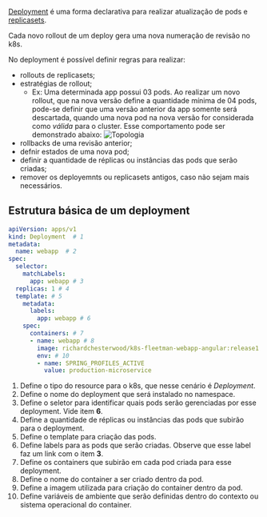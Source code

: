 [Deployment](https://kubernetes.io/docs/concepts/workloads/controllers/deployment/) é uma forma declarativa para realizar atualização de pods e [replicasets](https://kubernetes.io/docs/concepts/workloads/controllers/replicaset/).

Cada novo rollout de um deploy gera uma nova numeração de revisão no k8s.

No deployment é possível definir regras para realizar:
- rollouts de replicasets;
- estratégias de rollout;
    - Ex: Uma determinada app possui 03 pods.
      Ao realizar um novo rollout, que na nova versão define a quantidade mínima de 04 pods, pode-se definir que uma versão anterior da app somente será descartada, quando uma nova pod na nova versão for considerada como *válida* para o cluster. Esse comportamento pode ser demonstrado abaixo: 
      ![Topologia](/wandersondias/scenarios/kubernetes-part1/assets/deployment-rollout-strategy.png)
- rollbacks de uma revisão anterior;
- defnir estados de uma nova pod;
- definir a quantidade de réplicas ou instâncias das pods que serão criadas;
- remover os deployemnts ou replicasets antigos, caso não sejam mais necessários.

## Estrutura básica de um deployment

```yaml
apiVersion: apps/v1
kind: Deployment  # 1
metadata:
  name: webapp  # 2
spec:
  selector:
    matchLabels:
      app: webapp # 3
  replicas: 1 # 4
  template: # 5
    metadata:
      labels:
        app: webapp # 6
    spec:
      containers: # 7
      - name: webapp # 8
        image: richardchesterwood/k8s-fleetman-webapp-angular:release1 # 9
        env: # 10
        - name: SPRING_PROFILES_ACTIVE
          value: production-microservice
```

1. Define o tipo do resource para o k8s, que nesse cenário é *Deployment*.
2. Define o nome do deployment que será instalado no namespace.
3. Define o seletor para identificar quais pods serão gerenciadas por esse deployment. Vide item **6**.
4. Define a quantidade de réplicas ou instâncias das pods que subirão para o deployment.
5. Define o template para criação das pods.
6. Define labels para as pods que serão criadas. Observe que esse label faz um link com o item **3**.
7. Define os containers que subirão em cada pod criada para esse deployment.
8. Define o nome do container a ser criado dentro da pod.
9. Define a imagem utilizada para criação do container dentro da pod.
10. Define variáveis de ambiente que serão definidas dentro do contexto ou sistema operacional do container.
